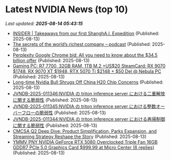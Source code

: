 # Latest NVIDIA News (top 10)
_Last updated: **2025-08-14 05:43:15**_

- [INSIDER | Takeaways from our first ShanghA.I. Expedition](http://technode.com/2025/08/13/insider-takeaways-from-our-first-shangha-i-expedition/) (Published: 2025-08-13)
- [The secrets of the world’s richest company – podcast](https://biztoc.com/x/f074389ea055325e) (Published: 2025-08-13)
- [Perplexity Google Chrome bid: All you need to know about the $34.5 billion offer](https://economictimes.indiatimes.com/tech/technology/perplexity-google-chrome-bid-all-you-need-to-know-about-the-34-5-billion-offer/articleshow/123272152.cms) (Published: 2025-08-13)
- [Gaming PC: R7 7700, 32GB RAM, 1TB M.2 +US$20 SteamCard: RX 9070 $1748, RX 9070 XT $1948, RTX 5070 Ti $2148 + $50 Del @ Nebula PC](https://www.ozbargain.com.au/node/919407) (Published: 2025-08-13)
- [Long-time Nvidia Bull Shrugs Off China H20 Chip Concerns](https://consent.yahoo.com/v2/collectConsent?sessionId=1_cc-session_0de21ba5-e963-4e26-a35c-b87421f9bc6a) (Published: 2025-08-13)
- [JVNDB-2025-011346:NVIDIA の triton inference server における二重解放に関する脆弱性](http://vrda.jpcert.or.jp/feed/ja/JVNiPedia_JVNDB-2025-011346_AD_1.html) (Published: 2025-08-13)
- [JVNDB-2025-011345:NVIDIA の triton inference server における整数オーバーフローの脆弱性](http://vrda.jpcert.or.jp/feed/ja/JVNiPedia_JVNDB-2025-011345_AD_1.html) (Published: 2025-08-13)
- [JVNDB-2025-011344:NVIDIA の triton inference server における再帰制御に関する脆弱性](http://vrda.jpcert.or.jp/feed/ja/JVNiPedia_JVNDB-2025-011344_AD_1.html) (Published: 2025-08-13)
- [CMCSA Q2 Deep Dive: Product Simplification, Parks Expansion, and Streaming Strategy Reshape the Story](https://finance.yahoo.com/news/cmcsa-q2-deep-dive-product-041359563.html) (Published: 2025-08-13)
- [YMMV PNY NVIDIA GeForce RTX 5080 Overclocked Triple Fan 16GB GDDR7 PCIe 5.0 Graphics Card $999.99 at Micro Center (6 replies)](https://slickdeals.net/f/18525679-ymmv-pny-nvidia-geforce-rtx-5080-overclocked-triple-fan-16gb-gddr7-pcie-5-0-graphics-card-999-99-at-micro-center) (Published: 2025-08-13)
